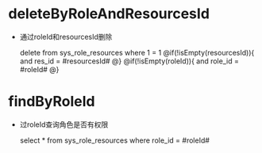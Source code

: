 deleteByRoleAndResourcesId
===
* 通过roleId和resourcesId删除
    
    delete from sys_role_resources where 1 = 1 
    @if(!isEmpty(resourcesId)){
        and res_id = #resourcesId# 
    @}
    @if(!isEmpty(roleId)){
            and role_id = #roleId# 
    @}
    
    
    
findByRoleId
===
* 过roleId查询角色是否有权限
    
    select * from sys_role_resources where role_id = #roleId#
